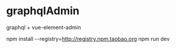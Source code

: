 # graphqlAdmin
graphql + vue-element-admin


npm install --registry=http://registry.npm.taobao.org
npm run dev